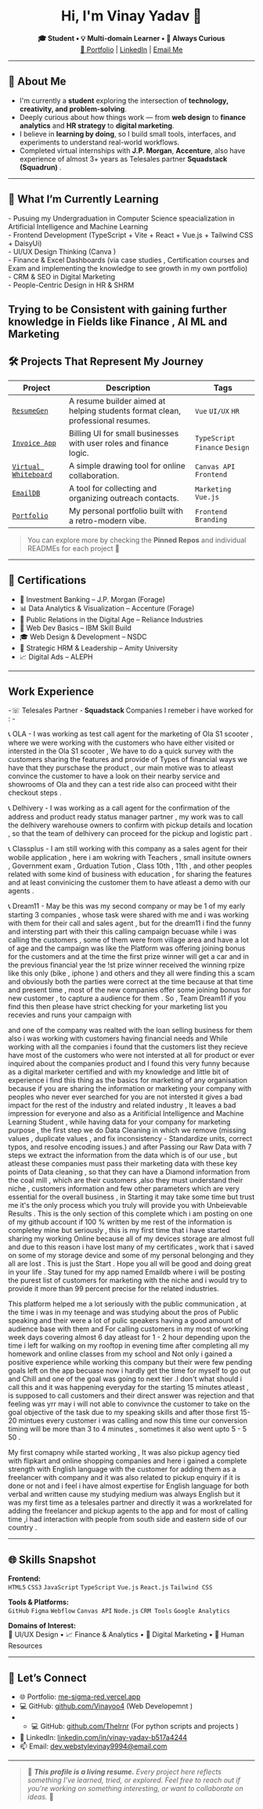 <h1 align="center"><strong>Hi, I'm Vinay Yadav 👋</strong></h1>
<p align="center">
  <strong>🎓 Student • 💡 Multi-domain Learner • 🌱 Always Curious</strong><br>
  <a href="https://me-sigma-red.vercel.app" target="_blank">🔗 Portfolio</a> |
  <a href="https://www.linkedin.com/in/vinay-yadav-b517a4244" target="_blank">LinkedIn</a> |
  <a href="mailto:dev.webstylevinay9994@email.com">Email Me</a>
</p>

---

<h2><strong>🧠 About Me</strong></h2>

- I'm currently a <strong>student</strong> exploring the intersection of <strong>technology, creativity, and problem-solving</strong>.
- Deeply curious about how things work — from <strong>web design</strong> to <strong>finance analytics</strong> and <strong>HR strategy</strong> to <strong>digital marketing</strong>.
- I believe in <strong>learning by doing</strong>, so I build small tools, interfaces, and experiments to understand real-world workflows.
- Completed virtual internships with <strong>J.P. Morgan</strong>, <strong>Accenture</strong>, also have experience of almost 3+ years as Telesales partner <strong>Squadstack (Squadrun) </strong>.

---

<h2><strong>🔭 What I’m Currently Learning</strong></h2>
- Pusuing my Undergraduation in Computer Science speacialization in Artificial Intelligence and Machine Learning <br>
- Frontend Development (TypeScript + Vite + React + Vue.js + Tailwind CSS + DaisyUi)<br>
- UI/UX Design Thinking (Canva ) <br>
- Finance & Excel Dashboards (via case studies , Certification courses and Exam and implementing the knowledge to see growth in my own portfolio) <br>
- CRM & SEO in Digital Marketing <br>
- People-Centric Design in HR & SHRM <br>

Trying to be Consistent with gaining further knowledge in Fields like Finance , AI ML and Marketing 
---

<h2><strong>🛠️ Projects That Represent My Journey</strong></h2>

| <strong>Project</strong> | <strong>Description</strong> | <strong>Tags</strong> |
|--------|-------------|------|
| [`ResumeGen`](https://github.com/Vinayoo4/resumegen) | A resume builder aimed at helping students format clean, professional resumes. | `Vue` `UI/UX` `HR` |
| [`Invoice App`](https://github.com/Vinayoo4/invoice-billing-app) | Billing UI for small businesses with user roles and finance logic. | `TypeScript` `Finance` `Design` |
| [`Virtual Whiteboard`](https://github.com/Vinayoo4/virtual-whiteboard) | A simple drawing tool for online collaboration. | `Canvas API` `Frontend` |
| [`EmailDB`](https://github.com/Vinayoo4/emaildb) | A tool for collecting and organizing outreach contacts. | `Marketing` `Vue.js` |
| [`Portfolio`](https://me-sigma-red.vercel.app) | My personal portfolio built with a retro-modern vibe. | `Frontend` `Branding` |

> You can explore more by checking the <strong>Pinned Repos</strong> and individual READMEs for each project 💼

---

<h2><strong>📜 Certifications</strong></h2>

- 💼 Investment Banking – J.P. Morgan (Forage)
- 📊 Data Analytics & Visualization – Accenture (Forage)
- 📣 Public Relations in the Digital Age – Reliance Industries
- 🧩 Web Dev Basics – IBM Skill Build
- 🎓 Web Design & Development – NSDC
- 🧠 Strategic HRM & Leadership – Amity University
- 📈 Digital Ads – ALEPH

---


<h2><strong> Work Experience</strong></h2>
-☏ Telesales Partner -<strong> Squadstack </strong>
Companies I remeber i have worked for : -

📞 OLA - I was working as test call agent for the marketing of Ola S1 scooter , where we were working with the customers who have either visited or intersted in the Ola S1 scooter , We have to do a quick survey with the customers sharing the features and provide of Types of financial ways we have that they purschase the product , our main motive was to atleast convince the customer to have a look on their nearby service and showrooms of Ola and they can a test ride also can proceed witht their checkout steps .

📞 Delhivery - I was working as a call agent for the confirmation of the address and product ready status manager partner , my work was to call the delhivery warehouse owners to confirm with pickup details and location , so that the team of delhivery can proceed for the pickup and logistic part .

📞 Classplus - I am still working with this company as a sales agent for their wobile application , here i am wokring with Teachers , small insitute owners , Government exam , Grduation Tution , Class 10th , 11th , and other peoples related with some kind of business with education , for sharing the features and at least convinicing the customer them to have atleast a demo with our agents .

📞 Dream11 - May be this was my second company or may be 1 of my early starting 3 companies , whose task were shared with me and i was working with them for their call and sales agent , but for the dream11 i find the funny and intersting part with their this calling campaign becuase while i was calling the customers , some of them were from village area and have a lot of age and the campaign was like the Platform was offering joining bonus for the customers and at the time the first prize winner will get a car and in the previous financial year the !st prize winner received the winning rpize like this only (bike , iphone ) and others and they all were finding this a scam and obviously both the parties were correct at the time because at that time and present time , most of the new companies offer some joining bonus for new customer , to capture a audience for them . So , Team Dream11 if you find this then please have strict checking for your marketing list you recevies and runs your campaign with

and one of the company was realted with the loan selling business for them also i was working with customers having financial needs and While working with all the companies i found that the customers list they recieve have most of the customers who were not intersted at all for product or ever inquired about the companies product and I found this very funny because as a digital marketer certified and with my knowledge and little bit of experience i find this thing as the basics for marketing of any organisation because if you are sharing the information or marketing your company with peoples who never ever searched for you are not intersted it gives a bad impact for the rest of the industry and related industry , It leaves a bad impression for everyone and also as a Aritificial Intelligence and Machine Learning Student , while having data for your company for marketing purpose , the first step we do Data Cleaning in which we remove (missing values ,  duplicate values , and fix inconsistency - Standardize units, correct typos, and resolve encoding issues.) and after Passing our Raw Data with 7 steps we extract the information from the data which is of our use , but atleast these companies must pass their marketing data with these key points of Data cleaning , so that they can have a Diamond information from the coal mill , which are their customers ,also they must understand their niche , customers information and few other parameters which are very essential for the overall business , in Starting it may take some time but trust me it's the only process which you truly will provide you with Unbeievable Results . This is the only section of this complete which i am posting on one of my github account if 100 % written by me rest of the information is completey mine but seriously , this is my first time that i have started sharing my working Online because all of my devices storage are almost full and due to this reason i have lost many of my certificates , work that i saved on some of my storage device and some of my personal belonging and they all are lost . This is just the Start . Hope you all will be good and doing great in your life . Stay tuned for my app named Emaildb where i will be posting the purest list of customers for marketing with the niche and i would try to provide it more than 99 percent precise for the related industries.

This platform helped me a lot seriously with the public communication , at the time i was in my teenage and was studying about the pros of Public speaking and their were a lot of pulic speakers having a good amount of audience base with them and For calling customers in my most of working week days covering almost 6 day atleast for  1 - 2 hour depending upon the time i left for walking on my rooftop in evening time after completing all my homework and online classes from my school and Not only i gained a positive experience while working this company but their were few pending goals left on the app becuase now i hardly get the time for myself to go out and Chill and one of the goal was going to next tier .I don't what should i call this and it was happening everyday for the starting 15 minutes atleast , is supposed to call customers and their direct answer was rejection and that feeling was yrr may i will not able to convivnce the customer to take on the goal objective of the task due to my speaking skills and after those first 15-20 mintues every customer i was calling and now this time our conversion timing will be more than 3 to 4 minutes , sometimes it also went upto 5 - 5 50 . 

My first comapny while started working , It was also pickup agency tied with flipkart and online shopping companies and here i gained a complete strength with English language with the customer for adding them as a freelancer with company and it was also related to pickup enquiry if it is done or not and i feel i have almost expertise for English language for both verbal and written cause my studying medium was always English but it was my first time as a telesales partner and directly it was a workrelated for adding the freelancer and pickup agents to the app and for most of calling time ,i had interaction with people from south side and eastern side of our country . 


---

<h2><strong>🌐 Skills Snapshot</strong></h2>

<strong>Frontend:</strong>  
`HTML5` `CSS3` `JavaScript` `TypeScript` `Vue.js` `React.js` `Tailwind CSS`

<strong>Tools & Platforms:</strong>  
`GitHub` `Figma` `Webflow` `Canvas API` `Node.js` `CRM Tools` `Google Analytics`

<strong>Domains of Interest:</strong>  
🎨 UI/UX Design • 📈 Finance & Analytics • 📣 Digital Marketing • 👥 Human Resources

---

<h2><strong>🤝 Let’s Connect</strong></h2>

- 🌐 Portfolio: [me-sigma-red.vercel.app](https://me-sigma-red.vercel.app)
- 💻 GitHub: [github.com/Vinayoo4](https://github.com/Vinayoo4) (Web Developemnt )
- - 💻 GitHub: [github.com/Thelrnr](https://github.com/Thrlrnr) (For python scripts and projects )
- 🔗 LinkedIn: [linkedin.com/in/vinay-yadav-b517a4244](https://www.linkedin.com/in/vinay-yadav-dev)
- 📫 Email: dev.webstylevinay9994@email.com

---

> 💬 <em><strong>This profile is a living resume.</strong> Every project here reflects something I’ve learned, tried, or explored. Feel free to reach out if you're working on something interesting, or want to collaborate on ideas.</em> 🚀
